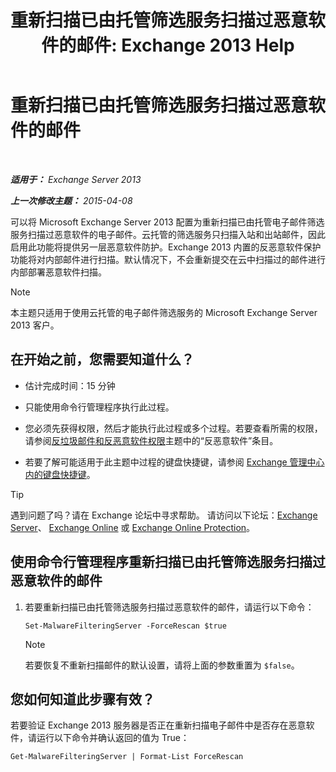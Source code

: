 ﻿---
title: '重新扫描已由托管筛选服务扫描过恶意软件的邮件: Exchange 2013 Help'
TOCTitle: 重新扫描已由托管筛选服务扫描过恶意软件的邮件
ms:assetid: ad3b6f65-6399-4a4b-8679-2e4f7f74bbbe
ms:mtpsurl: https://technet.microsoft.com/zh-cn/library/JJ150548(v=EXCHG.150)
ms:contentKeyID: 50491296
ms.date: 01/11/2018
mtps_version: v=EXCHG.150
ms.translationtype: HT
---

# 重新扫描已由托管筛选服务扫描过恶意软件的邮件

 

_**适用于：** Exchange Server 2013_

_**上一次修改主题：** 2015-04-08_

可以将 Microsoft Exchange Server 2013 配置为重新扫描已由托管电子邮件筛选服务扫描过恶意软件的电子邮件。云托管的筛选服务只扫描入站和出站邮件，因此启用此功能将提供另一层恶意软件防护。Exchange 2013 内置的反恶意软件保护功能将对内部邮件进行扫描。默认情况下，不会重新提交在云中扫描过的邮件进行内部部署恶意软件扫描。

> [!NOTE]
> 本主题只适用于使用云托管的电子邮件筛选服务的 Microsoft Exchange Server 2013 客户。


## 在开始之前，您需要知道什么？

  - 估计完成时间：15 分钟

  - 只能使用命令行管理程序执行此过程。

  - 您必须先获得权限，然后才能执行此过程或多个过程。若要查看所需的权限，请参阅[反垃圾邮件和反恶意软件权限](anti-spam-and-anti-malware-permissions-exchange-2013-help.md)主题中的“反恶意软件”条目。

  - 若要了解可能适用于此主题中过程的键盘快捷键，请参阅 [Exchange 管理中心内的键盘快捷键](keyboard-shortcuts-in-the-exchange-admin-center-exchange-online-protection-help.md)。

> [!tip]
> 遇到问题了吗？请在 Exchange 论坛中寻求帮助。 请访问以下论坛：<a href="https://go.microsoft.com/fwlink/p/?linkid=60612">Exchange Server</a>、 <a href="https://go.microsoft.com/fwlink/p/?linkid=267542">Exchange Online</a> 或 <a href="https://go.microsoft.com/fwlink/p/?linkid=285351">Exchange Online Protection</a>。


## 使用命令行管理程序重新扫描已由托管筛选服务扫描过恶意软件的邮件

1.  若要重新扫描已由托管筛选服务扫描过恶意软件的邮件，请运行以下命令：
    
        Set-MalwareFilteringServer -ForceRescan $true
    
    > [!NOTE]
    > 若要恢复不重新扫描邮件的默认设置，请将上面的参数重置为 <code>$false</code>。


## 您如何知道此步骤有效？

若要验证 Exchange 2013 服务器是否正在重新扫描电子邮件中是否存在恶意软件，请运行以下命令并确认返回的值为 True：

    Get-MalwareFilteringServer | Format-List ForceRescan

